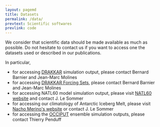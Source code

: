 ```yaml
---
layout: pagemd
title: Datasets
permalink: /data/
prevtext: Scientific softwares
prevlink: code
---
```



We consider that scientific data should be made available as much as possible. 
Do not hesitate to contact us if you want to access one the datasets used or described in our publications. 

In particular, 

 - for accessing [DRAKKAR](https://www.drakkar-ocean.eu/) simulation output, please contact Bernard Barnier and Jean-Marc Molines
 - for accessing [DRAKKAR Forcing Sets](https://www.drakkar-ocean.eu/forcing-the-ocean), please contact Bernard Barnier and Jean-Marc Molines
 - for accessing NATL60 model simulation output, please visit [NATL60 website](http://meom-group.github.io/swot-natl60/) and contact J. Le Sommer
 - for accessing our climatology of Antarctic Iceberg Melt, please visit [Nacho Merino's website](http://neichin.github.io/personalweb/material/meltwater/) or contact J. Le Sommer
 - for accessing the [OCCIPUT](http://meom-group.github.io/occiput) ensemble simulation outputs, please contact Thierry Penduff

